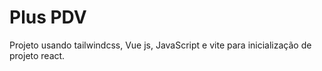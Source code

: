 # Plus PDV

Projeto usando tailwindcss, Vue js, JavaScript e vite para inicialização de projeto react.
